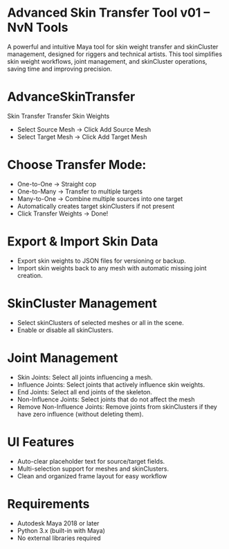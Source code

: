 # Advanced Skin Transfer Tool v01 – NvN Tools
 A powerful and intuitive Maya tool for skin weight transfer and skinCluster management, designed for riggers and technical artists. This tool simplifies skin weight workflows, joint management, and skinCluster operations, saving time and improving precision.

# AdvanceSkinTransfer
 Skin Transfer
 Transfer Skin Weights
- Select Source Mesh → Click Add Source Mesh
- Select Target Mesh → Click Add Target Mesh

# Choose Transfer Mode:
- One-to-One → Straight cop
- One-to-Many → Transfer to multiple targets
- Many-to-One → Combine multiple sources into one target
- Automatically creates target skinClusters if not present
- Click Transfer Weights → Done!

# Export & Import Skin Data
- Export skin weights to JSON files for versioning or backup.
- Import skin weights back to any mesh with automatic missing joint creation.

# SkinCluster Management
- Select skinClusters of selected meshes or all in the scene.
- Enable or disable all skinClusters.

# Joint Management
- Skin Joints: Select all joints influencing a mesh.
- Influence Joints: Select joints that actively influence skin weights.
- End Joints: Select all end joints of the skeleton.
- Non-Influence Joints: Select joints that do not affect the mesh
- Remove Non-Influence Joints: Remove joints from skinClusters if they have zero influence (without deleting them).

# UI Features
- Auto-clear placeholder text for source/target fields.
- Multi-selection support for meshes and skinClusters.
- Clean and organized frame layout for easy workflow

# Requirements
- Autodesk Maya 2018 or later
- Python 3.x (built-in with Maya)
- No external libraries required
